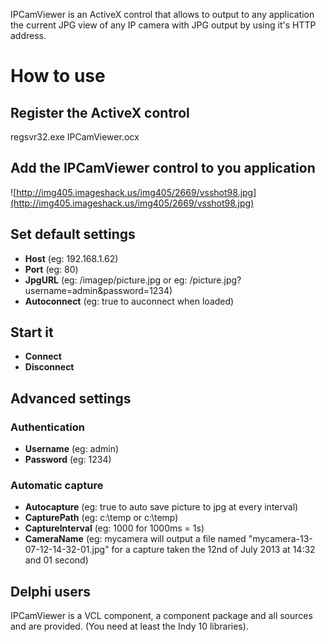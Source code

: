 IPCamViewer is an ActiveX control that allows to output to any application the current JPG view of any IP camera with JPG output by using it's HTTP address.


# How to use #

## Register the ActiveX control ##

regsvr32.exe IPCamViewer.ocx

## Add the IPCamViewer control to you application ##

![http://img405.imageshack.us/img405/2669/vsshot98.jpg](http://img405.imageshack.us/img405/2669/vsshot98.jpg)

## Set default settings ##

  * **Host** (eg: 192.168.1.62)
  * **Port** (eg: 80)
  * **JpgURL** (eg: /imagep/picture.jpg or eg: /picture.jpg?username=admin&password=1234)
  * **Autoconnect** (eg: true to auconnect when loaded)

## Start it ##

  * **Connect**
  * **Disconnect**

## Advanced settings ##

### Authentication ###

  * **Username** (eg: admin)
  * **Password** (eg: 1234)

### Automatic capture ###

  * **Autocapture** (eg: true to auto save picture to jpg at every interval)
  * **CapturePath** (eg: c:\temp or c:\temp\)
  * **CaptureInterval** (eg: 1000 for 1000ms = 1s)
  * **CameraName** (eg: mycamera will output a file named "mycamera-13-07-12-14-32-01.jpg" for a capture taken the 12nd of July 2013 at 14:32 and 01 second)


## Delphi users ##

IPCamViewer is a VCL component, a component package and all sources and are provided. (You need at least the Indy 10 libraries).